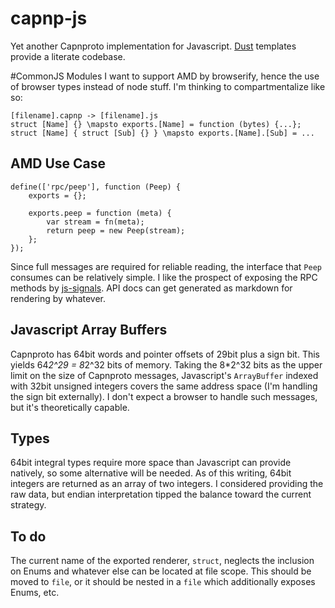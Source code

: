capnp-js
========

Yet another Capnproto implementation for Javascript.
[Dust](https://github.com/linkedin/dustjs) templates provide a literate codebase.

#CommonJS Modules
I want to support AMD by browserify, hence the use of browser types instead of node stuff.
I'm thinking to compartmentalize like so:
```
[filename].capnp -> [filename].js
struct [Name] {} \mapsto exports.[Name] = function (bytes) {...};
struct [Name] { struct [Sub] {} } \mapsto exports.[Name].[Sub] = ...
```

AMD Use Case
------------
```
define(['rpc/peep'], function (Peep) {
    exports = {};

    exports.peep = function (meta) {
        var stream = fn(meta);
        return peep = new Peep(stream);
    };
});
```

Since full messages are required for reliable reading, the interface that `Peep` consumes can be relatively simple.
I like the prospect of exposing the RPC methods by [js-signals](http://millermedeiros.github.io/js-signals/).
API docs can get generated as markdown for rendering by whatever.


Javascript Array Buffers
------------------------
Capnproto has 64bit words and pointer offsets of 29bit plus a sign bit.
This yields 64*2^29 = 8*2^32 bits of memory.
Taking the 8*2^32 bits as the upper limit on the size of Capnproto messages, Javascript's `ArrayBuffer` indexed with 32bit unsigned integers covers the same address space (I'm handling the sign bit externally).
I don't expect a browser to handle such messages, but it's theoretically capable.

Types
-----
64bit integral types require more space than Javascript can provide natively, so some alternative will be needed.
As of this writing, 64bit integers are returned as an array of two integers.
I considered providing the raw data, but endian interpretation tipped the balance toward the current strategy.

To do
-----
The current name of the exported renderer, `struct`, neglects the inclusion on Enums and whatever else can be located at file scope.
This should be moved to `file`, or it should be nested in a `file` which additionally exposes Enums, etc.
